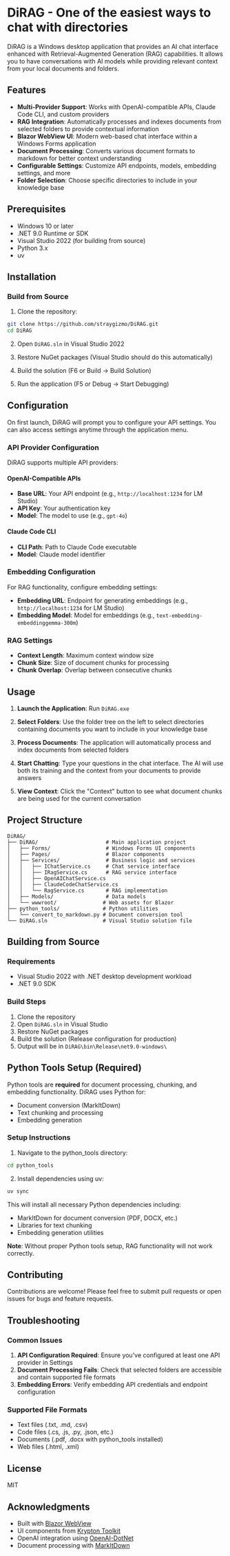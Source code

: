 # DiRAG - One of the easiest ways to chat with directories

DiRAG is a Windows desktop application that provides an AI chat interface enhanced with Retrieval-Augmented Generation (RAG) capabilities. It allows you to have conversations with AI models while providing relevant context from your local documents and folders.

## Features

- **Multi-Provider Support**: Works with OpenAI-compatible APIs, Claude Code CLI, and custom providers
- **RAG Integration**: Automatically processes and indexes documents from selected folders to provide contextual information
- **Blazor WebView UI**: Modern web-based chat interface within a Windows Forms application
- **Document Processing**: Converts various document formats to markdown for better context understanding
- **Configurable Settings**: Customize API endpoints, models, embedding settings, and more
- **Folder Selection**: Choose specific directories to include in your knowledge base

## Prerequisites

- Windows 10 or later
- .NET 9.0 Runtime or SDK
- Visual Studio 2022 (for building from source)
- Python 3.x
- uv

## Installation

### Build from Source

1. Clone the repository:
```bash
git clone https://github.com/straygizmo/DiRAG.git
cd DiRAG
```

2. Open `DiRAG.sln` in Visual Studio 2022

3. Restore NuGet packages (Visual Studio should do this automatically)

4. Build the solution (F6 or Build → Build Solution)

5. Run the application (F5 or Debug → Start Debugging)

## Configuration

On first launch, DiRAG will prompt you to configure your API settings. You can also access settings anytime through the application menu.

### API Provider Configuration

DiRAG supports multiple API providers:

#### OpenAI-Compatible APIs
- **Base URL**: Your API endpoint (e.g., `http://localhost:1234` for LM Studio)
- **API Key**: Your authentication key
- **Model**: The model to use (e.g., `gpt-4o`)

#### Claude Code CLI
- **CLI Path**: Path to Claude Code executable
- **Model**: Claude model identifier

### Embedding Configuration

For RAG functionality, configure embedding settings:
- **Embedding URL**: Endpoint for generating embeddings (e.g., `http://localhost:1234` for LM Studio)
- **Embedding Model**: Model for embeddings (e.g., `text-embedding-embeddinggemma-300m`)

### RAG Settings
- **Context Length**: Maximum context window size
- **Chunk Size**: Size of document chunks for processing
- **Chunk Overlap**: Overlap between consecutive chunks

## Usage

1. **Launch the Application**: Run `DiRAG.exe`

2. **Select Folders**: Use the folder tree on the left to select directories containing documents you want to include in your knowledge base

3. **Process Documents**: The application will automatically process and index documents from selected folders

4. **Start Chatting**: Type your questions in the chat interface. The AI will use both its training and the context from your documents to provide answers

5. **View Context**: Click the "Context" button to see what document chunks are being used for the current conversation

## Project Structure

```
DiRAG/
├── DiRAG/                      # Main application project
│   ├── Forms/                  # Windows Forms UI components
│   ├── Pages/                  # Blazor components
│   ├── Services/               # Business logic and services
│   │   ├── IChatService.cs     # Chat service interface
│   │   ├── IRagService.cs      # RAG service interface
│   │   ├── OpenAIChatService.cs
│   │   ├── ClaudeCodeChatService.cs
│   │   └── RagService.cs       # RAG implementation
│   ├── Models/                 # Data models
│   └── wwwroot/               # Web assets for Blazor
├── python_tools/              # Python utilities
│   └── convert_to_markdown.py # Document conversion tool
└── DiRAG.sln                  # Visual Studio solution file
```

## Building from Source

### Requirements
- Visual Studio 2022 with .NET desktop development workload
- .NET 9.0 SDK

### Build Steps
1. Clone the repository
2. Open `DiRAG.sln` in Visual Studio
3. Restore NuGet packages
4. Build the solution (Release configuration for production)
5. Output will be in `DiRAG\bin\Release\net9.0-windows\`

## Python Tools Setup (Required)

Python tools are **required** for document processing, chunking, and embedding functionality. DiRAG uses Python for:
- Document conversion (MarkItDown)
- Text chunking and processing
- Embedding generation

### Setup Instructions

1. Navigate to the python_tools directory:
```bash
cd python_tools
```

2. Install dependencies using uv:
```bash
uv sync
```

This will install all necessary Python dependencies including:
- MarkItDown for document conversion (PDF, DOCX, etc.)
- Libraries for text chunking
- Embedding generation utilities

**Note**: Without proper Python tools setup, RAG functionality will not work correctly.

## Contributing

Contributions are welcome! Please feel free to submit pull requests or open issues for bugs and feature requests.

## Troubleshooting

### Common Issues

1. **API Configuration Required**: Ensure you've configured at least one API provider in Settings
2. **Document Processing Fails**: Check that selected folders are accessible and contain supported file formats
3. **Embedding Errors**: Verify embedding API credentials and endpoint configuration

### Supported File Formats
- Text files (.txt, .md, .csv)
- Code files (.cs, .js, .py, .json, etc.)
- Documents (.pdf, .docx with python_tools installed)
- Web files (.html, .xml)

## License

MIT

## Acknowledgments

- Built with [Blazor WebView](https://docs.microsoft.com/en-us/aspnet/core/blazor/hybrid/)
- UI components from [Krypton Toolkit](https://github.com/Krypton-Suite/Standard-Toolkit)
- OpenAI integration using [OpenAI-DotNet](https://github.com/RageAgainstThePixel/OpenAI-DotNet)
- Document processing with [MarkItDown](https://github.com/microsoft/markitdown)
